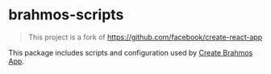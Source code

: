 # brahmos-scripts

> This project is a fork of https://github.com/facebook/create-react-app

This package includes scripts and configuration used by [Create Brahmos App](https://github.com/brahmosjs/create-brahmos-app).
